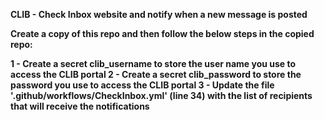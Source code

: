 <b>CLIB - Check Inbox website and notify when a new message is posted<b>

Create a copy of this repo and then follow the below steps in the copied repo:

1 - Create a secret clib_username to store the user name you use to access the CLIB portal
2 - Create a secret clib_password to store the password you use to access the CLIB portal
3 - Update the file '.github/workflows/CheckInbox.yml' (line 34) with the list of recipients that will receive the notifications 
